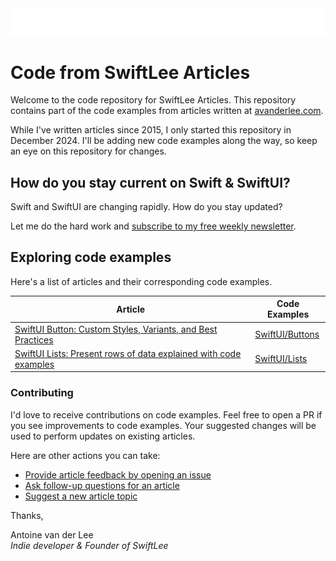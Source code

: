 <img src="Assets/swiftlee_logo.png" width="720"/>

# Code from SwiftLee Articles
Welcome to the code repository for SwiftLee Articles.
This repository contains part of the code examples from articles written at [avanderlee.com](https://www.avanderlee.com).

While I've written articles since 2015, I only started this repository in December 2024. I'll be adding new code examples along the way, so keep an eye on this repository for changes.

## How do you stay current on Swift & SwiftUI?
Swift and SwiftUI are changing rapidly. How do you stay updated?

Let me do the hard work and [subscribe to my free weekly newsletter](https://www.avanderlee.com/swiftlee-weekly-subscribe/).

## Exploring code examples
Here's a list of articles and their corresponding code examples.

| Article | Code Examples |
| --- | --- |
| [SwiftUI Button: Custom Styles, Variants, and Best Practices](https://www.avanderlee.com/swiftui/swiftui-button-styles/) | [SwiftUI/Buttons](SwiftUI/Buttons)
| [SwiftUI Lists: Present rows of data explained with code examples](https://www.avanderlee.com/swiftui/list-style-selection/) | [SwiftUI/Lists](SwiftUI/Lists)

### Contributing
I'd love to receive contributions on code examples. Feel free to open a PR if you see improvements to code examples. Your suggested changes will be used to perform updates on existing articles.

Here are other actions you can take:

- [Provide article feedback by opening an issue](https://github.com/AvdLee/SwiftLeeArticlesCode/issues/new?assignees=AvdLee&labels=article+improvement&projects=&template=article-feedback.md&title=)
- [Ask follow-up questions for an article](https://github.com/AvdLee/SwiftLeeArticlesCode/discussions/new?category=q-a)
- [Suggest a new article topic](https://github.com/AvdLee/SwiftLeeArticlesCode/discussions/new?category=article-ideas)

Thanks,

Antoine van der Lee
<br/>*Indie developer & Founder of SwiftLee*